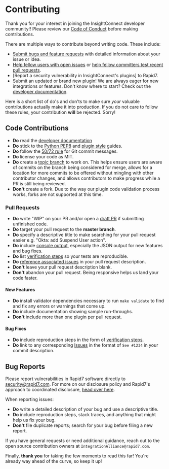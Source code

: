# Contributing

Thank you for your interest in joining the InsightConnect developer community!! Please review our [Code of Conduct] before making contributions.

There are multiple ways to contribute beyond writing code. These include:

- [Submit bugs and feature requests] with detailed information about your issue or idea.
- [Help fellow users with open issues] or [help fellow committers test recent pull requests].
- [Report a security vulnerability in InsightConnect's plugins] to Rapid7.
- Submit an updated or brand new plugin!  We are always eager for new
  integrations or features. Don't know where to start? Check out the [developer documentation].

Here is a short list of do's and don'ts to make sure *your* valuable contributions actually make
it into production.  If you do not care to follow these rules, your contribution **will** be rejected. Sorry!

## Code Contributions

- **Do** read the [developer documentation]
- **Do** stick to the [Python PEP8] and [plugin style] guides.
- **Do** follow the [50/72 rule] for Git commit messages.
- **Do** license your code as MIT.
- **Do** create a [topic branch] to work on. This helps ensure users are aware of commits on the branch being considered for merge, allows for a location for more commits to be offered without mingling with other contributor changes, and allows contributors to make progress while a PR is still being reviewed.
- **Don't** create a fork. Due to the way our plugin code validation process works, forks are not supported at this time.

### Pull Requests

- **Do** write "WIP" on your PR and/or open a [draft PR] if submitting unfinished code.
- **Do** target your pull request to the **master branch**.
- **Do** specify a descriptive title to make searching for your pull request easier e.g. "Okta: add Suspend User action".
- **Do** include [console output], especially the JSON output for new features and bug fixes.
- **Do** list [verification steps] so your tests are reproducible.
- **Do** [reference associated issues] in your pull request description.
- **Don't** leave your pull request description blank.
- **Don't** abandon your pull request. Being responsive helps us land your code faster.

#### New Features

- **Do** install validator dependencies necessary to run `make validate` to find and fix any errors or warnings that come up.
- **Do** include documentation showing sample run-throughs.
- **Don't** include more than one plugin per pull request.

#### Bug Fixes

- **Do** include reproduction steps in the form of [verification steps].
- **Do** link to any corresponding [Issues] in the format of `See #1234` in your commit description.

## Bug Reports

Please report vulnerabilities in Rapid7 software directly to security@rapid7.com.
For more on our disclosure policy and Rapid7's approach to coordinated disclosure, [head over here](https://www.rapid7.com/security).

When reporting issues:

- **Do** write a detailed description of your bug and use a descriptive title.
- **Do** include reproduction steps, stack traces, and anything that might help us fix your bug.
- **Don't** file duplicate reports; search for your bug before filing a new report.

If you have general requests or need additional guidance, reach out to the open source contribution owners at
`IntegrationAlliance@rapid7.com`.

Finally, **thank you** for taking the few moments to read this far! You're already way ahead of the
curve, so keep it up!

[Code of Conduct]:./CODE_OF_CONDUCT.md
[developer documentation]:https://komand.github.io/python/start.html
[Submit bugs and feature requests]:https://github.com/rapid7/insightconnect-plugins/issues
[Report a security vulnerability in InsightConnect itself or its plugins]:https://www.rapid7.com/disclosure.jsp
[Help fellow users with open issues]:https://github.com/rapid7/insightconnect-plugins/issues
[help fellow committers test recent pull requests]:https://github.com/rapid7/insightconnect-plugins/pulls
[Python PEP8]:https://www.python.org/dev/peps/pep-0008/
[plugin style]:https://komand.github.io/python/style.html
[50/72 rule]:http://tbaggery.com/2008/04/19/a-note-about-git-commit-messages.html
[Report a security vulnerability in Metasploit itself]:https://www.rapid7.com/disclosure.jsp
[topic branch]:http://git-scm.com/book/en/Git-Branching-Branching-Workflows#Topic-Branches
[draft PR]:https://help.github.com/en/articles/about-pull-requests#draft-pull-requests
[console output]:https://help.github.com/articles/github-flavored-markdown#fenced-code-blocks
[verification steps]:https://help.github.com/articles/writing-on-github#task-lists
[reference associated issues]:https://github.com/blog/1506-closing-issues-via-pull-requests
[Issues]:https://github.com/rapid7/insightconnect-plugins/issues
